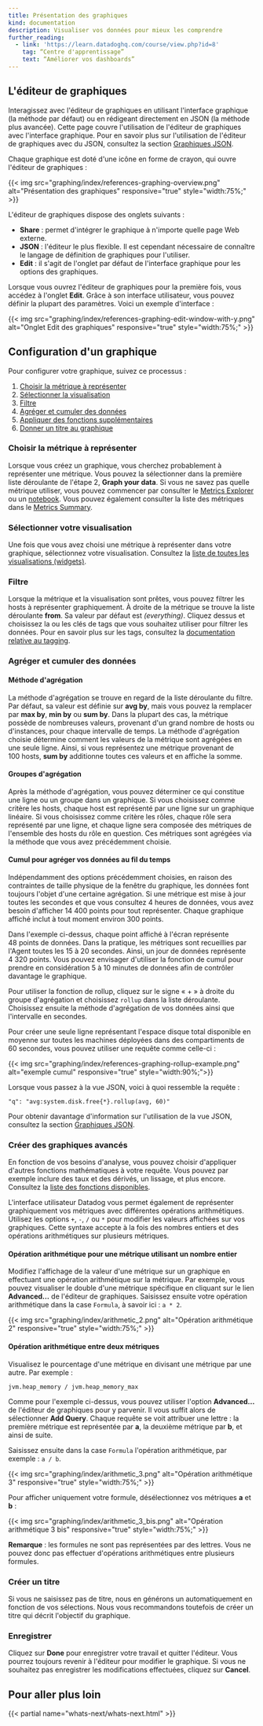 ```yaml
---
title: Présentation des graphiques
kind: documentation
description: Visualiser vos données pour mieux les comprendre
further_reading:
  - link: 'https://learn.datadoghq.com/course/view.php?id=8'
    tag: “Centre d'apprentissage”
    text: “Améliorer vos dashboards”
---
```

## L'éditeur de graphiques

Interagissez avec l'éditeur de graphiques en utilisant l'interface graphique (la méthode par défaut) ou en rédigeant directement en JSON (la méthode plus avancée). Cette page couvre l'utilisation de l'éditeur de graphiques avec l'interface graphique. Pour en savoir plus sur l'utilisation de l'éditeur de graphiques avec du JSON, consultez la section [Graphiques JSON][1].

Chaque graphique est doté d'une icône en forme de crayon, qui ouvre l'éditeur de graphiques :

{{< img src="graphing/index/references-graphing-overview.png" alt="Présentation des graphiques" responsive="true" style="width:75%;" >}}

L'éditeur de graphiques dispose des onglets suivants :

* **Share** : permet d'intégrer le graphique à n'importe quelle page Web externe.
* **JSON** : l'éditeur le plus flexible. Il est cependant nécessaire de connaître le langage de définition de graphiques pour l'utiliser.
* **Edit** : il s'agit de l'onglet par défaut de l'interface graphique pour les options des graphiques.

Lorsque vous ouvrez l'éditeur de graphiques pour la première fois, vous accédez à l'onglet **Edit**. Grâce à son interface utilisateur, vous pouvez définir la plupart des paramètres. Voici un exemple d'interface :

{{< img src="graphing/index/references-graphing-edit-window-with-y.png" alt="Onglet Edit des graphiques" responsive="true" style="width:75%;" >}}

## Configuration d'un graphique
Pour configurer votre graphique, suivez ce processus :

1. [Choisir la métrique à représenter](#choose-the-metric-to-graph)
2. [Sélectionner la visualisation](#select-your-visualization)
3. [Filtre](#filter)
4. [Agréger et cumuler des données](#aggregate-and-rollup)
5. [Appliquer des fonctions supplémentaires](#advanced-graphing)
6. [Donner un titre au graphique](#create-a-title)

### Choisir la métrique à représenter

Lorsque vous créez un graphique, vous cherchez probablement à représenter une métrique. Vous pouvez la sélectionner dans la première liste déroulante de l'étape 2, **Graph your data**. Si vous ne savez pas quelle métrique utiliser, vous pouvez commencer par consulter le [Metrics Explorer][2] ou un [notebook][3]. Vous pouvez également consulter la liste des métriques dans le [Metrics Summary][4].


### Sélectionner votre visualisation

Une fois que vous avez choisi une métrique à représenter dans votre graphique, sélectionnez votre visualisation. Consultez la [liste de toutes les visualisations (widgets)][5].

### Filtre

Lorsque la métrique et la visualisation sont prêtes, vous pouvez filtrer les hosts à représenter graphiquement. À droite de la métrique se trouve la liste déroulante **from**. Sa valeur par défaut est *(everything)*. Cliquez dessus et choisissez la ou les clés de tags que vous souhaitez utiliser pour filtrer les données. Pour en savoir plus sur les tags, consultez la [documentation relative au tagging][6].

### Agréger et cumuler des données
#### Méthode d'agrégation

La méthode d'agrégation se trouve en regard de la liste déroulante du filtre. Par défaut, sa valeur est définie sur **avg by**, mais vous pouvez la remplacer par **max by**, **min by** ou **sum by**. Dans la plupart des cas, la métrique possède de nombreuses valeurs, provenant d'un grand nombre de hosts ou d'instances, pour chaque intervalle de temps. La méthode d'agrégation choisie détermine comment les valeurs de la métrique sont agrégées en une seule ligne. Ainsi, si vous représentez une métrique provenant de 100 hosts, **sum by** additionne toutes ces valeurs et en affiche la somme.

#### Groupes d'agrégation

Après la méthode d'agrégation, vous pouvez déterminer ce qui constitue une ligne ou un groupe dans un graphique. Si vous choisissez comme critère les hosts, chaque host est représenté par une ligne sur un graphique linéaire. Si vous choisissez comme critère les rôles, chaque rôle sera représenté par une ligne, et chaque ligne sera composée des métriques de l'ensemble des hosts du rôle en question. Ces métriques sont agrégées via la méthode que vous avez précédemment choisie.

#### Cumul pour agréger vos données au fil du temps

Indépendamment des options précédemment choisies, en raison des contraintes de taille physique de la fenêtre du graphique, les données font toujours l'objet d'une certaine agrégation. Si une métrique est mise à jour toutes les secondes et que vous consultez 4 heures de données, vous avez besoin d'afficher 14 400 points pour tout représenter. Chaque graphique affiché inclut à tout moment environ 300 points.

Dans l'exemple ci-dessus, chaque point affiché à l'écran représente 48 points de données. Dans la pratique, les métriques sont recueillies par l'Agent toutes les 15 à 20 secondes. Ainsi, un jour de données représente 4 320 points. Vous pouvez envisager d'utiliser la fonction de cumul pour prendre en considération 5 à 10 minutes de données afin de contrôler davantage le graphique.

Pour utiliser la fonction de rollup, cliquez sur le signe « + » à droite du groupe d'agrégation et choisissez `rollup` dans la liste déroulante. Choisissez ensuite la méthode d'agrégation de vos données ainsi que l'intervalle en secondes.

Pour créer une seule ligne représentant l'espace disque total disponible en moyenne sur toutes les machines déployées dans des compartiments de 60 secondes, vous pouvez utiliser une requête comme celle-ci :

{{< img src="graphing/index/references-graphing-rollup-example.png" alt="exemple cumul" responsive="true" style="width:90%;">}}

Lorsque vous passez à la vue JSON, voici à quoi ressemble la requête :

```
"q": "avg:system.disk.free{*}.rollup(avg, 60)"
```

Pour obtenir davantage d'information sur l'utilisation de la vue JSON, consultez la section [Graphiques JSON][1].

### Créer des graphiques avancés

En fonction de vos besoins d'analyse, vous pouvez choisir d'appliquer d'autres fonctions mathématiques à votre requête. Vous pouvez par exemple inclure des taux et des dérivés, un lissage, et plus encore. Consultez la [liste des fonctions disponibles][7].

L'interface utilisateur Datadog vous permet également de représenter graphiquement vos métriques avec différentes opérations arithmétiques. Utilisez les options `+`, `-`, `/` ou `*` pour modifier les valeurs affichées sur vos graphiques. Cette syntaxe accepte à la fois des nombres entiers et des opérations arithmétiques sur plusieurs métriques.

#### Opération arithmétique pour une métrique utilisant un nombre entier

Modifiez l'affichage de la valeur d'une métrique sur un graphique en effectuant une opération arithmétique sur la métrique. Par exemple, vous pouvez visualiser le double d'une métrique spécifique en cliquant sur le lien **Advanced...** de l'éditeur de graphiques. Saisissez ensuite votre opération arithmétique dans la case `Formula`, à savoir ici : `a * 2`.

{{< img src="graphing/index/arithmetic_2.png" alt="Opération arithmétique 2" responsive="true" style="width:75%;" >}}

#### Opération arithmétique entre deux métriques

Visualisez le pourcentage d'une métrique en divisant une métrique par une autre. Par exemple :

`jvm.heap_memory / jvm.heap_memory_max`

Comme pour l'exemple ci-dessus, vous pouvez utiliser l'option **Advanced...** de l'éditeur de graphiques pour y parvenir. Il vous suffit alors de sélectionner **Add Query**. Chaque requête se voit attribuer une lettre : la première métrique est représentée par **a**, la deuxième métrique par **b**, et ainsi de suite.

Saisissez ensuite dans la case `Formula` l'opération arithmétique, par exemple : `a / b`.

{{< img src="graphing/index/arithmetic_3.png" alt="Opération arithmétique 3" responsive="true" style="width:75%;" >}}

Pour afficher uniquement votre formule, désélectionnez vos métriques **a** et **b** :

{{< img src="graphing/index/arithmetic_3_bis.png" alt="Opération arithmétique 3 bis" responsive="true" style="width:75%;" >}}

**Remarque** : les formules ne sont pas représentées par des lettres. Vous ne pouvez donc pas effectuer d'opérations arithmétiques entre plusieurs formules.

### Créer un titre

Si vous ne saisissez pas de titre, nous en générons un automatiquement en fonction de vos sélections. Nous vous recommandons toutefois de créer un titre qui décrit l'objectif du graphique. 

### Enregistrer

Cliquez sur **Done** pour enregistrer votre travail et quitter l'éditeur. Vous pourrez toujours revenir à l'éditeur pour modifier le graphique. Si vous ne souhaitez pas enregistrer les modifications effectuées, cliquez sur **Cancel**.

## Pour aller plus loin

{{< partial name="whats-next/whats-next.html" >}}

[1]: /fr/graphing/graphing_json
[2]: https://app.datadoghq.com/metric/explorer
[3]: https://app.datadoghq.com/notebook/list
[4]: https://app.datadoghq.com/metric/summary
[5]: /fr/graphing/widgets
[6]: /fr/tagging
[7]: /fr/graphing/functions/#apply-functions-optional